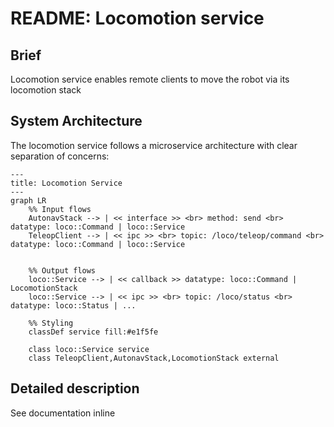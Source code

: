 # README: Locomotion service

## Brief

Locomotion service enables remote clients to move the robot via its locomotion stack

## System Architecture

The locomotion service follows a microservice architecture with clear separation of concerns:

```mermaid
---
title: Locomotion Service
---
graph LR
    %% Input flows
    AutonavStack --> | << interface >> <br> method: send <br> datatype: loco::Command | loco::Service
    TeleopClient --> | << ipc >> <br> topic: /loco/teleop/command <br> datatype: loco::Command | loco::Service
    
    
    %% Output flows
    loco::Service --> | << callback >> datatype: loco::Command | LocomotionStack
    loco::Service --> | << ipc >> <br> topic: /loco/status <br> datatype: loco::Status | ...

    %% Styling
    classDef service fill:#e1f5fe
    
    class loco::Service service
    class TeleopClient,AutonavStack,LocomotionStack external
```

## Detailed description

See documentation inline